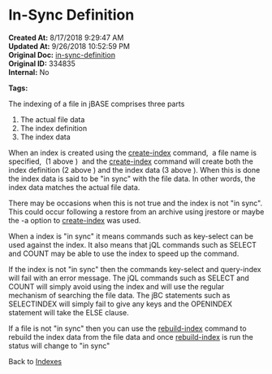 # In-Sync Definition

**Created At:** 8/17/2018 9:29:47 AM  
**Updated At:** 9/26/2018 10:52:59 PM  
**Original Doc:** [in-sync-definition](https://docs.jbase.com/48152-indexes/in-sync-definition)  
**Original ID:** 334835  
**Internal:** No  

**Tags:**
<badge text='sync' vertical='middle' />
<badge text='file indexing' vertical='middle' />

The indexing of a file in jBASE comprises three parts

1. The actual file data
2. The index definition
3. The index data

When an index is created using the [create-index](./../create-index) command,  a file name is specified,  (1 above )  and the [create-index](./../create-index) command will create both the index definition (2 above ) and the index data (3 above ). When this is done the index data is said to be "in sync" with the file data. In other words, the index data matches the actual file data.

There may be occasions when this is not true and the index is not "in sync". This could occur following a restore from an archive using jrestore or maybe the -a option to [create-index](./../create-index) was used.

When a index is "in sync" it means commands such as key-select can be used against the index. It also means that jQL commands such as SELECT and COUNT may be able to use the index to speed up the command.

If the index is not "in sync" then the commands key-select and query-index will fail with an error message. The jQL commands such as SELECT and COUNT will simply avoid using the index and will use the regular mechanism of searching the file data. The jBC statements such as SELECTINDEX will simply fail to give any keys and the OPENINDEX statement will take the ELSE clause.

If a file is not "in sync" then you can use the [rebuild-index](./../rebuild-index) command to rebuild the index data from the file data and once [rebuild-index](./../rebuild-index) is run the status will change to "in sync"

Back to [Indexes](./../README.md)
